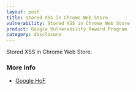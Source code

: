 ```yaml
---
layout: post
title: Stored XSS in Chrome Web Store
vulnerability: Stored XSS in Chrome Web Store
product: Google Vulnerability Reward Program
category: disclosure
---
```


Stored XSS in Chrome Web Store.

### More Info

* [Google HoF](http://www.google.com/corporate/halloffame.html)
